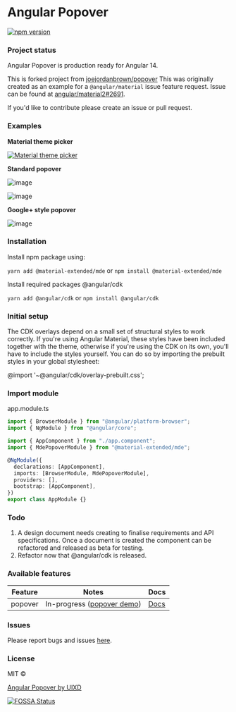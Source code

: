 # Angular Popover

[![npm version](https://badge.fury.io/js/%40md-extension%2Fmde-popover.svg)](https://www.npmjs.com/package/%40md-extension%2Fmde-popover)

### Project status

Angular Popover is production ready for Angular 14.

This is forked project from [joejordanbrown/popover](https://github.com/joejordanbrown/popover)
This was originally created as an example for a `@angular/material` issue feature request.
Issue can be found at [angular/material2#2691](https://github.com/angular/material2/issues/2691).

If you'd like to contribute please create an issue or pull request.

### Examples

**Material theme picker**

[![Material theme picker](https://media.giphy.com/media/jsxheZJXN1346GD5St/giphy.gif)](https://stackblitz.com/edit/angular-popover-demo)

**Standard popover**

![image](https://cloud.githubusercontent.com/assets/10200431/22394189/02e9b21e-e511-11e6-9f91-c6b470a6b212.png)

![image](https://cloud.githubusercontent.com/assets/10200431/22394186/e21a235c-e510-11e6-9cde-948b1a4382bc.png)

**Google+ style popover**

![image](https://cloud.githubusercontent.com/assets/10200431/22397870/4f27ddba-e573-11e6-943f-2d737b59d39e.png)

### Installation

Install npm package using:

`yarn add @material-extended/mde`
or
`npm install @material-extended/mde`

Install required packages @angular/cdk

`yarn add @angular/cdk`
or
`npm install @angular/cdk`

### Initial setup

The CDK overlays depend on a small set of structural styles to work correctly. If you're using Angular Material, these styles have been included together with the theme, otherwise if you're using the CDK on its own, you'll have to include the styles yourself. You can do so by importing the prebuilt styles in your global stylesheet:

@import '~@angular/cdk/overlay-prebuilt.css';

### Import module

app.module.ts

```typescript
import { BrowserModule } from "@angular/platform-browser";
import { NgModule } from "@angular/core";

import { AppComponent } from "./app.component";
import { MdePopoverModule } from "@material-extended/mde";

@NgModule({
  declarations: [AppComponent],
  imports: [BrowserModule, MdePopoverModule],
  providers: [],
  bootstrap: [AppComponent],
})
export class AppModule {}
```

### Todo

1. A design document needs creating to finalise requirements and API specifications.
   Once a document is created the component can be refactored and released as beta for testing.
2. Refactor now that @angular/cdk is released.

### Available features

| Feature | Notes                                                                                        | Docs                                                                                                             |
| ------- | -------------------------------------------------------------------------------------------- | ---------------------------------------------------------------------------------------------------------------- |
| popover | In-progress ([popover demo](https://uixd.co.uk/open-source-software/material-extended/demo)) | [Docs](https://github.com/niewicz/popover/blob/master/projects/material-extended/mde/src/lib/popover/popover.md) |

### Issues

Please report bugs and issues [here](https://github.com/niewicz/popover/issues).

###

### License

MIT ©

[Angular Popover by UIXD](https://uixd.co.uk)

[![FOSSA Status](https://app.fossa.io/api/projects/git%2Bgithub.com%niewicz%2Fpopover.svg?type=large)](https://app.fossa.io/projects/git%2Bgithub.com%niewicz%2Fpopover?ref=badge_large)
